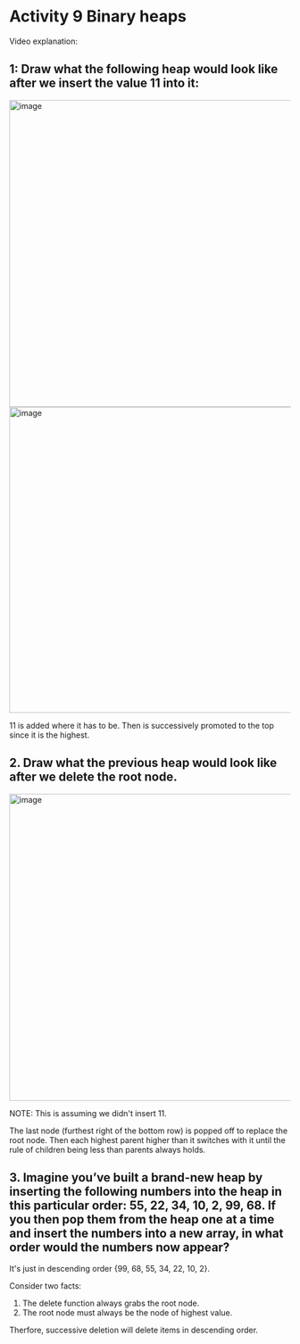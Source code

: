 # Activity 9 Binary heaps

Video explanation: 

## 1: Draw what the following heap would look like after we insert the value 11 into it:


<img width="817" height="550" alt="image" src="https://github.com/user-attachments/assets/dfa532c3-4347-4ee0-8dfa-9064baf9997d" />


<img width="818" height="548" alt="image" src="https://github.com/user-attachments/assets/a2666ddf-b99f-43ca-b195-108ab9369293" />

11 is added where it has to be. Then is successively promoted to the top since it is the highest. 

## 2. Draw what the previous heap would look like after we delete the root node.

<img width="817" height="550" alt="image" src="https://github.com/user-attachments/assets/8dee6597-a831-40a9-a027-fa10df148228" />

NOTE: This is assuming we didn't insert 11. 

The last node (furthest right of the bottom row) is popped off to replace the root node. Then each highest parent higher than it switches with it until the rule of children being less than parents always holds. 

## 3. Imagine you’ve built a brand-new heap by inserting the following numbers into the heap in this particular order: 55, 22, 34, 10, 2, 99, 68. If you then pop them from the heap one at a time and insert the numbers into a new array, in what order would the numbers now appear?

It's just in descending order {99, 68, 55, 34, 22, 10, 2}.

Consider two facts:

1. The delete function always grabs the root node.
2. The root node must always be the node of highest value.

Therfore, successive deletion will delete items in descending order. 

